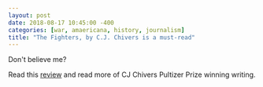 ```yaml
---
layout: post
date: 2018-08-17 10:45:00 -400
categories: [war, amaericana, history, journalism]
title: "The Fighters, by C.J. Chivers is a must-read"
---
```


Don't believe me? 

Read this [review](https://www.wsj.com/articles/the-fighters-review-an-honest-reckoning-1534467209) and read more of CJ Chivers Pultizer Prize winning writing. 